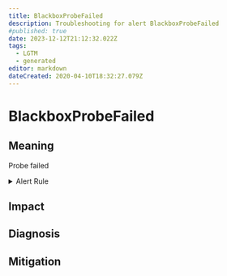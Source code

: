 ```yaml
---
title: BlackboxProbeFailed
description: Troubleshooting for alert BlackboxProbeFailed
#published: true
date: 2023-12-12T21:12:32.022Z
tags: 
  - LGTM
  - generated
editor: markdown
dateCreated: 2020-04-10T18:32:27.079Z
---
```


# BlackboxProbeFailed

## Meaning
[//]: # "Short paragraph that explains what the alert means"
Probe failed

<details>
  <summary>Alert Rule</summary>

{{% rule "blackbox/blackbox-exporter.yml" "BlackboxProbeFailed" %}}

<!-- Rule when generated

```yaml
alert: BlackboxProbeFailed
expr: probe_success == 0
for: 0m
labels:
    severity: critical
annotations:
    summary: Blackbox probe failed (instance {{ $labels.instance }})
    description: |-
        Probe failed
          VALUE = {{ $value }}
          LABELS = {{ $labels }}
    runbook: https://github.com/srerun/prometheus-alerts/blob/main/content/runbooks/blackbox-exporter/BlackboxProbeFailed.md

```

-->

</details>


## Impact
[//]: # "What could / will happen if the alert is not addressed"



## Diagnosis
[//]: # "Steps to take to identify the cause of the problem"



## Mitigation
[//]: # "The steps necessary to resolve the alert"

